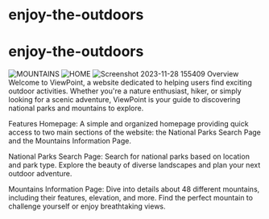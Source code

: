 # enjoy-the-outdoors
# enjoy-the-outdoors
![MOUNTAINS](https://github.com/erickl0l/enjoy-the-outdoors/assets/146855229/71e4aca1-b64c-4f40-8eac-a5800f675df4)
![HOME](https://github.com/erickl0l/enjoy-the-outdoors/assets/146855229/116379af-b994-45f6-a263-6eb608b38bde)
![Screenshot 2023-11-28 155409](https://github.com/erickl0l/enjoy-the-outdoors/assets/146855229/e684dee1-baa8-449d-b0ff-2aab10346c04)
Overview
Welcome to ViewPoint, a website dedicated to helping users find exciting outdoor activities. Whether you're a nature enthusiast, hiker, or simply looking for a scenic adventure, ViewPoint is your guide to discovering national parks and mountains to explore.

Features
Homepage: A simple and organized homepage providing quick access to two main sections of the website: the National Parks Search Page and the Mountains Information Page.

National Parks Search Page: Search for national parks based on location and park type. Explore the beauty of diverse landscapes and plan your next outdoor adventure.

Mountains Information Page: Dive into details about 48 different mountains, including their features, elevation, and more. Find the perfect mountain to challenge yourself or enjoy breathtaking views.